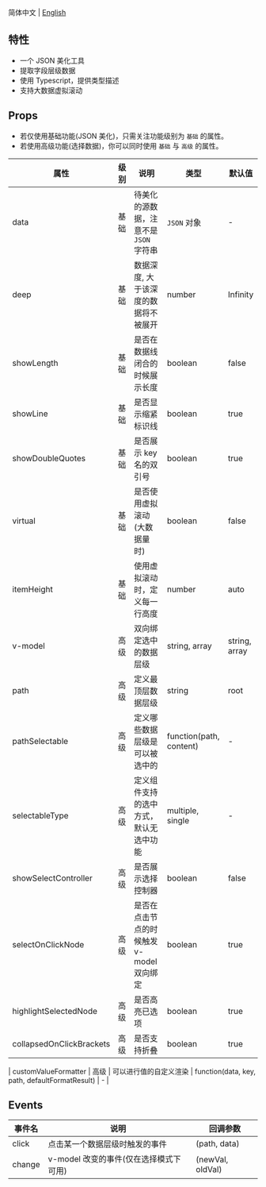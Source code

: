 简体中文 | [English](./README.md)

## 特性

- 一个 JSON 美化工具
- 提取字段层级数据
- 使用 Typescript，提供类型描述
- 支持大数据虚拟滚动

## Props

- 若仅使用基础功能(JSON 美化)，只需关注功能级别为 `基础` 的属性。
- 若使用高级功能(选择数据)，你可以同时使用 `基础` 与 `高级` 的属性。

| 属性                     | 级别 | 说明                                      | 类型                    | 默认值        |
| ------------------------ | ---- | ----------------------------------------- | ----------------------- | ------------- |
| data                     | 基础 | 待美化的源数据，注意不是 `JSON` 字符串    | `JSON` 对象             | -             |
| deep                     | 基础 | 数据深度, 大于该深度的数据将不被展开      | number                  | Infinity      |
| showLength               | 基础 | 是否在数据线闭合的时候展示长度            | boolean                 | false         |
| showLine                 | 基础 | 是否显示缩紧标识线                        | boolean                 | true          |
| showDoubleQuotes         | 基础 | 是否展示 key 名的双引号                   | boolean                 | true          |
| virtual                  | 基础 | 是否使用虚拟滚动(大数据量时)              | boolean                 | false         |
| itemHeight               | 基础 | 使用虚拟滚动时，定义每一行高度            | number                  | auto          |
| v-model                  | 高级 | 双向绑定选中的数据层级                    | string, array           | string, array |
| path                     | 高级 | 定义最顶层数据层级                        | string                  | root          |
| pathSelectable           | 高级 | 定义哪些数据层级是可以被选中的            | function(path, content) | -             |
| selectableType           | 高级 | 定义组件支持的选中方式，默认无选中功能    | multiple, single        | -             |
| showSelectController     | 高级 | 是否展示选择控制器                        | boolean                 | false         |
| selectOnClickNode        | 高级 | 是否在点击节点的时候触发 v-model 双向绑定 | boolean                 | true          |
| highlightSelectedNode    | 高级 | 是否高亮已选项                            | boolean                 | true          |
| collapsedOnClickBrackets | 高级 | 是否支持折叠                              | boolean                 | true          |

| customValueFormatter | 高级 | 可以进行值的自定义渲染 | function(data, key, path, defaultFormatResult) | - |

## Events

| 事件名 | 说明                                   | 回调参数         |
| ------ | -------------------------------------- | ---------------- |
| click  | 点击某一个数据层级时触发的事件         | (path, data)     |
| change | v-model 改变的事件(仅在选择模式下可用) | (newVal, oldVal) |
